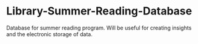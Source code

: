 # Library-Summer-Reading-Database
Database for summer reading program. Will be useful for creating insights and the electronic storage of data. 
